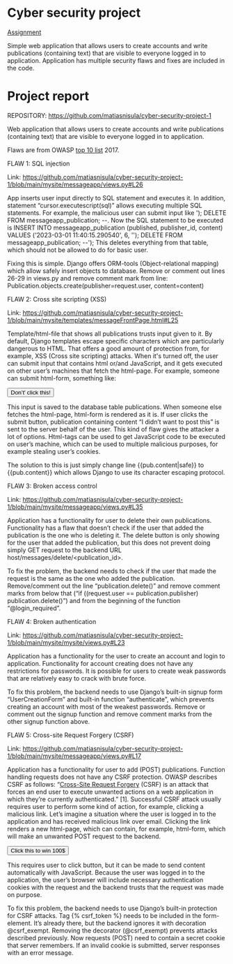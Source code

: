# Cyber security project

[Assignment](https://cybersecuritybase.mooc.fi/module-3.1)

Simple web application that allows users to create accounts and write publications (containing text) that are visible to everyone logged in to application.
Application has multiple security flaws and fixes are included in the code.


# Project report

REPOSITORY: https://github.com/matiasnisula/cyber-security-project-1 
 

Web application that allows users to create accounts and write publications (containing text) that are visible to everyone logged in to application. 

 

Flaws are from OWASP [top 10 list](https://owasp.org/www-project-top-ten/2017/Top_10.html) 2017. 

 

FLAW 1: SQL injection 

Link: https://github.com/matiasnisula/cyber-security-project-1/blob/main/mysite/messageapp/views.py#L26 

App inserts user input directly to SQL statement and executes it. In addition, statement “cursor.executescript(sql)” allows executing multiple SQL statements. For example, the malicious user can submit input like '); DELETE FROM messageapp_publication; --. Now the SQL statement to be executed is INSERT INTO messageapp_publication (published, publisher_id, content) VALUES ('2023-03-01 11:40:15.290540', 6, ''); DELETE FROM messageapp_publication; --'); This deletes everything from that table, which should not be allowed to do for basic user. 

 

Fixing this is simple. Django offers ORM-tools (Object-relational mapping) which allow safely insert objects to database. Remove or comment out lines 26-29 in views.py and remove comment mark from line: Publication.objects.create(publisher=request.user, content=content) 

 

FLAW 2: Cross site scripting (XSS) 

Link: https://github.com/matiasnisula/cyber-security-project-1/blob/main/mysite/templates/messageFrontPage.html#L25 

Template/html-file that shows all publications trusts input given to it. By default, Django templates escape specific characters which are particularly dangerous to HTML. That offers a good amount of protection from, for example, XSS (Cross site scripting) attacks. When it's turned off, the user can submit input that contains html or/and JavaScript, and it gets executed on other user’s machines that fetch the html-page. For example, someone can submit html-form, something like: 

<form action="add/" method="POST"> 

  <input type="hidden" name="content" value="I didn’t want to post this"/> 

  <input type="submit" value="Don’t' click this!"/> 

</form> 

 

This input is saved to the database table publications. When someone else fetches the html-page, html-form is rendered as it is. If user clicks the submit button, publication containing content “I didn’t want to post this” is sent to the server behalf of the user. This kind of flaw gives the attacker a lot of options. Html-tags <script> [insert JavaScript here] </script> can be used to get JavaScript code to be executed on user’s machine, which can be used to multiple malicious purposes, for example stealing user’s cookies. 

 

The solution to this is just simply change line {{pub.content|safe}} to {{pub.content}} which allows Django to use its character escaping protocol. 

 

FLAW 3: Broken access control 

Link: https://github.com/matiasnisula/cyber-security-project-1/blob/main/mysite/messageapp/views.py#L35 

Application has a functionality for user to delete their own publications. Functionality has a flaw that doesn’t check if the user that added the publication is the one who is deleting it. The delete button is only showing for the user that added the publication, but this does not prevent doing simply GET request to the backend URL host/messages/delete/<publication_id>. 

To fix the problem, the backend needs to check if the user that made the request is the same as the one who added the publication. Remove/comment out the line “publication.delete()” and remove comment marks from below that (“if ((request.user == publication.publisher) publication.delete()”) and from the beginning of the function “@login_required”. 

 

 

FLAW 4: Broken authentication 

Link: https://github.com/matiasnisula/cyber-security-project-1/blob/main/mysite/mysite/views.py#L23 

Application has a functionality for the user to create an account and login to application. Functionality for account creating does not have any restrictions for passwords. It is possible for users to create weak passwords that are relatively easy to crack with brute force. 

To fix this problem, the backend needs to use Django’s built-in signup form “UserCreationForm” and built-in function “authenticate”, which prevents creating an account with most of the weakest passwords. Remove or comment out the signup function and remove comment marks from the other signup function above. 

 

 

FLAW 5: Cross-site Request Forgery (CSRF) 

Link: https://github.com/matiasnisula/cyber-security-project-1/blob/main/mysite/messageapp/views.py#L17 

Application has a functionality for user to add (POST) publications. Function handling requests does not have any CSRF protection. OWASP describes CSRF as follows: “[Cross-Site Request Forgery](https://owasp.org/www-community/attacks/csrf) (CSRF) is an attack that forces an end user to execute unwanted actions on a web application in which they’re currently authenticated.” [1]. Successful CSRF attack usually requires user to perform some kind of action, for example, clicking a malicious link. Let’s imagine a situation where the user is logged in to the application and has received malicious link over email. Clicking the link renders a new html-page, which can contain, for example, html-form, which will make an unwanted POST request to the backend. 

<form action="add/" method="POST"> 

  <input type="hidden" name="content" value="CSRF ATTACK INCOMING"/> 

  <input type="submit" value="Click this to win 100$"/> 

</form> 

This requires user to click button, but it can be made to send content automatically with JavaScript. Because the user was logged in to the application, the user’s browser will include necessary authentication cookies with the request and the backend trusts that the request was made on purpose. 

 

To fix this problem, the backend needs to use Django’s built-in protection for CSRF attacks. Tag {% csrf_token %} needs to be included in the form-element. It’s already there, but the backend ignores it with decoration @csrf_exempt. Removing the decorator (@csrf_exempt) prevents attacks described previously. Now requests (POST) need to contain a secret cookie that server remembers. If an invalid cookie is submitted, server responses with an error message. 
